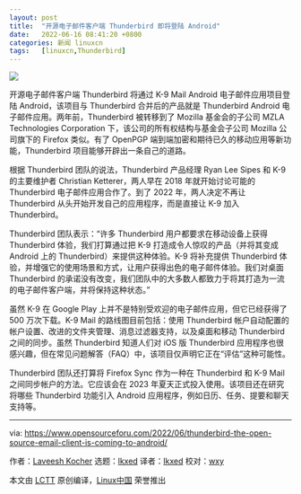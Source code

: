 ```yaml
---
layout: post
title:	"开源电子邮件客户端 Thunderbird 即将登陆 Android"
date:	2022-06-16 08:41:20 +0800 
categories:	新闻 linuxcn 
tags:	[linuxcn,Thunderbird]
---
```



![](/Asserts/Images//attachment/album/202206/16/084004gdzgp4bqgigi9tpe.jpg)


开源电子邮件客户端 Thunderbird 将通过 K-9 Mail Android 电子邮件应用项目登陆 Android，该项目与 Thunderbird 合并后的产品就是 Thunderbird Android 电子邮件应用。两年前，Thunderbird 被转移到了 Mozilla 基金会的子公司 MZLA Technologies Corporation 下，该公司的所有权结构与基金会子公司 Mozilla 公司旗下的 Firefox 类似。有了 OpenPGP 端到端加密和期待已久的移动应用等新功能，Thunderbird 项目能够开辟出一条自己的道路。


根据 Thunderbird 团队的说法，Thunderbird 产品经理 Ryan Lee Sipes 和 K-9 的主要维护者 Christian Ketterer，两人早在 2018 年就开始讨论可能的 Thunderbird 电子邮件应用合作了。到了 2022 年，两人决定不再让 Thunderbird 从头开始​​开发自己的应用程序，而是直接让 K-9 加入 Thunderbird。


Thunderbird 团队表示：“许多 Thunderbird 用户都要求在移动设备上获得 Thunderbird 体验，我们打算通过把 K-9 打造成令人惊叹的产品（并将其变成 Android 上的 Thunderbird）来提供这种体验。K-9 将补充提供 Thunderbird 体验，并增强它的使用场景和方式，让用户获得出色的电子邮件体验。我们对桌面 Thunderbird 的承诺没有改变，我们团队中的大多数人都致力于将其打造为一流的电子邮件客户端，并将保持这种状态。”


虽然 K-9 在 Google Play 上并不是特别受欢迎的电子邮件应用，但它已经获得了 500 万次下载。K-9 Mail 的路线图目前包括：使用 Thunderbird 帐户自动配置的帐户设置、改进的文件夹管理、消息过滤器支持，以及桌面和移动 Thunderbird 之间的同步。虽然 Thunderbird 知道人们对 iOS 版 Thunderbird 应用程序也很感兴趣，但在常见问题解答（FAQ）中，该项目仅声明它正在“评估”这种可能性。


Thunderbird 团队还打算将 Firefox Sync 作为一种在 Thunderbird 和 K-9 Mail 之间同步帐户的方法。它应该会在 2023 年夏天正式投入使用。该项目还在研究将哪些 Thunderbird 功能引入 Android 应用程序，例如日历、任务、提要和聊天支持等。




---


via: <https://www.opensourceforu.com/2022/06/thunderbird-the-open-source-email-client-is-coming-to-android/>


作者：[Laveesh Kocher](https://www.opensourceforu.com/author/laveesh-kocher/) 选题：[lkxed](https://github.com/lkxed) 译者：[lkxed](https://github.com/lkxed) 校对：[wxy](https://github.com/wxy)


本文由 [LCTT](https://github.com/LCTT/TranslateProject) 原创编译，[Linux中国](https://linux.cn/) 荣誉推出
